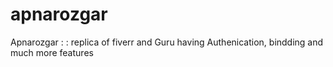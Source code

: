 # apnarozgar
Apnarozgar : : replica of fiverr and Guru having Authenication, bindding and much more features 

